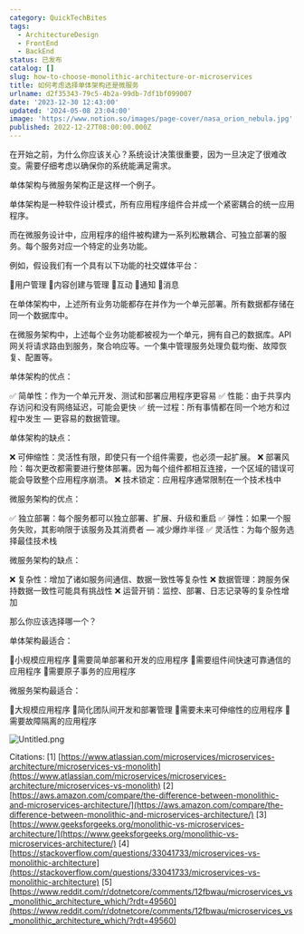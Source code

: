 ```yaml
---
category: QuickTechBites
tags:
  - ArchitectureDesign
  - FrontEnd
  - BackEnd
status: 已发布
catalog: []
slug: how-to-choose-monolithic-architecture-or-microservices
title: 如何考虑选择单体架构还是微服务
urlname: d2f35343-79c5-4b2a-99db-7df1bf099007
date: '2023-12-30 12:43:00'
updated: '2024-05-08 23:04:00'
image: 'https://www.notion.so/images/page-cover/nasa_orion_nebula.jpg'
published: 2022-12-27T08:00:00.000Z
---
```


在开始之前，为什么你应该关心？系统设计决策很重要，因为一旦决定了很难改变。需要仔细考虑以确保你的系统能满足需求。


单体架构与微服务架构正是这样一个例子。


单体架构是一种软件设计模式，所有应用程序组件合并成一个紧密耦合的统一应用程序。


而在微服务设计中，应用程序的组件被构建为一系列松散耦合、可独立部署的服务。每个服务对应一个特定的业务功能。


例如，假设我们有一个具有以下功能的社交媒体平台：


🔸用户管理
🔸内容创建与管理
🔸互动
🔸通知
🔸消息


在单体架构中，上述所有业务功能都存在并作为一个单元部署。所有数据都存储在同一个数据库中。


在微服务架构中，上述每个业务功能都被视为一个单元，拥有自己的数据库。API 网关将请求路由到服务，聚合响应等。一个集中管理服务处理负载均衡、故障恢复、配置等。


单体架构的优点：


✅ 简单性：作为一个单元开发、测试和部署应用程序更容易
✅ 性能：由于共享内存访问和没有网络延迟，可能会更快
✅ 统一过程：所有事情都在同一个地方和过程中发生 — 更容易的数据管理。


单体架构的缺点：


❌ 可伸缩性：灵活性有限，即使只有一个组件需要，也必须一起扩展。
❌ 部署风险：每次更改都需要进行整体部署。因为每个组件都相互连接，一个区域的错误可能会导致整个应用程序崩溃。
❌ 技术锁定：应用程序通常限制在一个技术栈中


微服务架构的优点：


✅ 独立部署：每个服务都可以独立部署、扩展、升级和重启
✅ 弹性：如果一个服务失败，其影响限于该服务及其消费者 — 减少爆炸半径
✅ 灵活性：为每个服务选择最佳技术栈


微服务架构的缺点：


❌ 复杂性：增加了诸如服务间通信、数据一致性等复杂性
❌ 数据管理：跨服务保持数据一致性可能具有挑战性
❌ 运营开销：监控、部署、日志记录等的复杂性增加


那么你应该选择哪一个？


单体架构最适合：


🔹小规模应用程序
🔹需要简单部署和开发的应用程序
🔹需要组件间快速可靠通信的应用程序
🔹需要原子事务的应用程序


微服务架构最适合：


🔸大规模应用程序
🔸简化团队间开发和部署管理
🔸需要未来可伸缩性的应用程序
🔸需要故障隔离的应用程序


![Untitled.png](https://prod-files-secure.s3.us-west-2.amazonaws.com/5d24fe63-e567-4804-86f9-9fdc62e13082/8d149051-cc00-4198-a3d7-e00805eb8f9e/Untitled.png?X-Amz-Algorithm=AWS4-HMAC-SHA256&X-Amz-Content-Sha256=UNSIGNED-PAYLOAD&X-Amz-Credential=ASIAZI2LB466VJDEKAI4%2F20250207%2Fus-west-2%2Fs3%2Faws4_request&X-Amz-Date=20250207T053709Z&X-Amz-Expires=3600&X-Amz-Security-Token=IQoJb3JpZ2luX2VjEFUaCXVzLXdlc3QtMiJIMEYCIQCZpkbx7st9bp3tsfRZSzRJ9FQLHovIAuG9uEcbsxVQqQIhAK3Sr7TlXmsrxMsNyZyO11AYtbsmbH7BuJ5Ko%2Bg1tXLkKv8DCG4QABoMNjM3NDIzMTgzODA1IgxVZyPYzNzkt0mPlsUq3AM%2B%2BdMFzoN%2BXnpVT8nv4nLphcpAMi%2FlIp7H2JLxxyxL1yyIEwsjDLbGxAD77xmSEih7WBuO7IvYgSZNvy0BzUTtw4G6rbQNfyAdLl5Ns0HFBG7NiO7JhO2SAIBnaPq10DMPCGinZpSMxdZZzTbL2IQglbNFVQEy1c1WhjjGG4dJtd6V8Dti8tkanC4xJVJsGP5%2BMGGZPBZS4oqwXxuHfRkrSgJaSJCpvZ%2FvOWbOP5Y3DvfeKnMH4BxvPUZ1W2mEq4ssIjTKXYwJbx8P9X8E%2BHB%2FxnTTJE7OMcMCZ9h4qhbED%2F5XMtZB2xTSJrgqORjxvJbQc8i8H5DnNz3%2Bzm6JBDtlxHRmjcPg5xjJsvPsupQotsUKgbL8TgbUlXsMPMfAx%2Fv4dW4uo9%2FtzTXjehB7qoUfJt6TQwTM4Eg2zQsnsRK8mAd1hJzbXVMiFT8qacfcIwI%2BWDN9oln4LE3N2dHverLJ2XFOkzBnICqYIgKtDCoHtz9gmYgi9wVLw0D9XrGAagSsFUiXaXuotTd3E%2FpUIOsN7hRzpIf3mEIDGwVa09mXszzRbql2saFCrTIR7Hfh2I0KkbjNQvz51SjY4GHdoQLe%2FQMUu2meFGU228Z8nqcGTZtdnEjzkM6PpbHw2jDqoZa9BjqkATjv4b8VEPuNMwmkpRIvepTye864e1tiqlEo2Yzf1CjmpOYQQ3%2FnkQvHKIsl6v%2BDHboHjltp9fg%2FwZ8Nn%2B52Dxu7PdbFGxsK4j7q2aCN9DRzW3xuBJyH7X276goZWWNNLJRZkA0%2FSZ%2F8s0cbH3VTtVMIS8UkPEtCdVMkUIHvN3RwofqXkMdUtvIrOG1RPeat1RBcRBbg3JNA%2BJCPBjYv69tAG9Pb&X-Amz-Signature=bc616f935efb28c27c15c6bf98579410b7343cc771316d3ab3ca952bf3a85796&X-Amz-SignedHeaders=host&x-id=GetObject)


Citations:
[1] [https://www.atlassian.com/microservices/microservices-architecture/microservices-vs-monolith](https://www.atlassian.com/microservices/microservices-architecture/microservices-vs-monolith)
[2] [https://aws.amazon.com/compare/the-difference-between-monolithic-and-microservices-architecture/](https://aws.amazon.com/compare/the-difference-between-monolithic-and-microservices-architecture/)
[3] [https://www.geeksforgeeks.org/monolithic-vs-microservices-architecture/](https://www.geeksforgeeks.org/monolithic-vs-microservices-architecture/)
[4] [https://stackoverflow.com/questions/33041733/microservices-vs-monolithic-architecture](https://stackoverflow.com/questions/33041733/microservices-vs-monolithic-architecture)
[5] [https://www.reddit.com/r/dotnetcore/comments/12fbwau/microservices_vs_monolithic_architecture_which/?rdt=49560](https://www.reddit.com/r/dotnetcore/comments/12fbwau/microservices_vs_monolithic_architecture_which/?rdt=49560)

